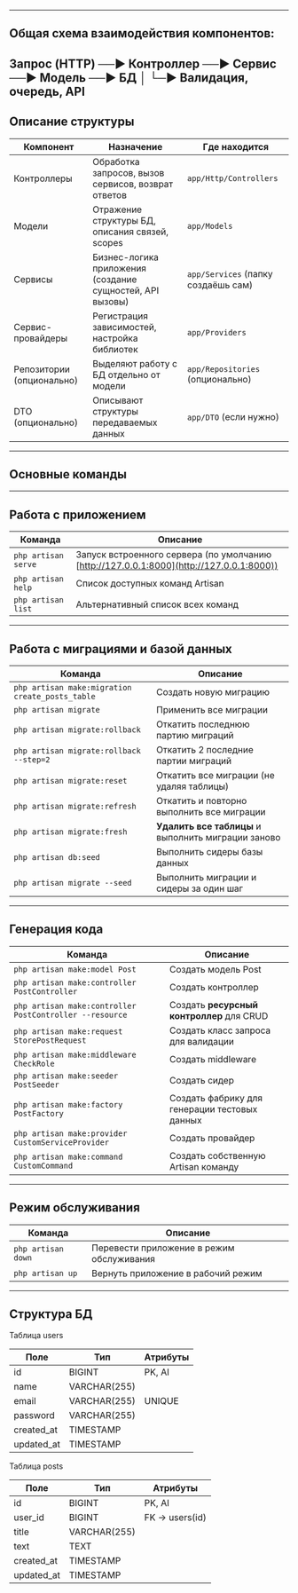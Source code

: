 ------------------------------------------------------------------------------------------------------------------------
Общая схема взаимодействия компонентов:
------------------------------------------------------------------------------------------------------------------------
Запрос (HTTP) ──► Контроллер ──► Сервис ──► Модель ──► БД
│
└─► Валидация, очередь, API
------------------------------------------------------------------------------------------------------------------------
Описание структуры
------------------------------------------------------------------------------------------------------------------------
| Компонент                 | Назначение                                                | Где находится                       |
| ------------------------- | --------------------------------------------------------- | ----------------------------------- |
| Контроллеры               | Обработка запросов, вызов сервисов, возврат ответов       | `app/Http/Controllers`              |
| Модели                    | Отражение структуры БД, описания связей, scopes           | `app/Models`                        |
| Сервисы                   | Бизнес-логика приложения (создание сущностей, API вызовы) | `app/Services` (папку создаёшь сам) |
| Сервис-провайдеры         | Регистрация зависимостей, настройка библиотек             | `app/Providers`                     |
| Репозитории (опционально) | Выделяют работу с БД отдельно от модели                   | `app/Repositories` (опционально)    |
| DTO (опционально)         | Описывают структуры передаваемых данных                   | `app/DTO` (если нужно)              |

------------------------------------------------------------------------------------------------------------------------
Основные команды
------------------------------------------------------------------------------------------------------------------------

------------------------------------------------------------------------------------------------------------------------
Работа с приложением
------------------------------------------------------------------------------------------------------------------------
| Команда             | Описание                                                                                 |
| ------------------- | ---------------------------------------------------------------------------------------- |
| `php artisan serve` | Запуск встроенного сервера (по умолчанию [http://127.0.0.1:8000](http://127.0.0.1:8000)) |
| `php artisan help`  | Список доступных команд Artisan                                                          |
| `php artisan list`  | Альтернативный список всех команд                                                        |

------------------------------------------------------------------------------------------------------------------------
Работа с миграциями и базой данных
------------------------------------------------------------------------------------------------------------------------
| Команда                                         | Описание                                            |
| ----------------------------------------------- | --------------------------------------------------- |
| `php artisan make:migration create_posts_table` | Создать новую миграцию                              |
| `php artisan migrate`                           | Применить все миграции                              |
| `php artisan migrate:rollback`                  | Откатить последнюю партию миграций                  |
| `php artisan migrate:rollback --step=2`         | Откатить 2 последние партии миграций                |
| `php artisan migrate:reset`                     | Откатить все миграции (не удаляя таблицы)           |
| `php artisan migrate:refresh`                   | Откатить и повторно выполнить все миграции          |
| `php artisan migrate:fresh`                     | **Удалить все таблицы** и выполнить миграции заново |
| `php artisan db:seed`                           | Выполнить сидеры базы данных                        |
| `php artisan migrate --seed`                    | Выполнить миграции и сидеры за один шаг             |

------------------------------------------------------------------------------------------------------------------------
Генерация кода
------------------------------------------------------------------------------------------------------------------------
| Команда                                                 | Описание                                      |
| ------------------------------------------------------- | --------------------------------------------- |
| `php artisan make:model Post`                           | Создать модель Post                           |
| `php artisan make:controller PostController`            | Создать контроллер                            |
| `php artisan make:controller PostController --resource` | Создать **ресурсный контроллер** для CRUD     |
| `php artisan make:request StorePostRequest`             | Создать класс запроса для валидации           |
| `php artisan make:middleware CheckRole`                 | Создать middleware                            |
| `php artisan make:seeder PostSeeder`                    | Создать сидер                                 |
| `php artisan make:factory PostFactory`                  | Создать фабрику для генерации тестовых данных |
| `php artisan make:provider CustomServiceProvider`       | Создать провайдер                             |
| `php artisan make:command CustomCommand`                | Создать собственную Artisan команду           |
------------------------------------------------------------------------------------------------------------------------
Режим обслуживания
------------------------------------------------------------------------------------------------------------------------
| Команда            | Описание                                  |
| ------------------ | ----------------------------------------- |
| `php artisan down` | Перевести приложение в режим обслуживания |
| `php artisan up`   | Вернуть приложение в рабочий режим        |

------------------------------------------------------------------------------------------------------------------------
Структура БД
------------------------------------------------------------------------------------------------------------------------
Таблица users

| Поле        | Тип          | Атрибуты |
| ----------- | ------------ | -------- |
| id          | BIGINT       | PK, AI   |
| name        | VARCHAR(255) |          |
| email       | VARCHAR(255) | UNIQUE   |
| password    | VARCHAR(255) |          |
| created\_at | TIMESTAMP    |          |
| updated\_at | TIMESTAMP    |          |

Таблица posts

| Поле        | Тип          | Атрибуты       |
| ----------- | ------------ | -------------- |
| id          | BIGINT       | PK, AI         |
| user\_id    | BIGINT       | FK → users(id) |
| title       | VARCHAR(255) |                |
| text        | TEXT         |                |
| created\_at | TIMESTAMP    |                |
| updated\_at | TIMESTAMP    |                |

